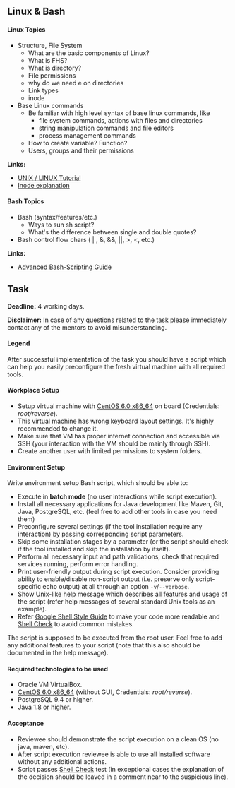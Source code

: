 ## Linux & Bash

#### Linux Topics
- Structure, File System
    - What are the basic components of Linux?
    - What is FHS?
    - What is directory?
    - File permissions
    - why do we need e on directories
    - Link types
    - inode
- Base Linux commands
    - Be familiar with high level syntax of base linux commands, like 
        - file system commands, actions with files and directories
        - string manipulation commands and file editors
        - process management commands
    - How to create variable? Function?
    - Users, groups and their permissions
    
__Links:__
- [UNIX / LINUX Tutorial](https://www.tutorialspoint.com/unix/index.htm)
- [Inode explanation](http://teaching.idallen.com/cst8207/13w/notes/450_file_system.html#things-are-stored-in-index-nodes-inodes)

#### Bash Topics
- Bash (syntax/features/etc.)
    - Ways to sun sh script?
    - What's the difference between single and double quotes? 
- Bash control flow chars ( | , &, &&, ||, >, <, etc.)

__Links:__ 
- [Advanced Bash-Scripting Guide](https://tldp.org/LDP/abs/html/index.html)

## Task

__Deadline:__ 4 working days.  

__Disclaimer:__ In case of any questions related to the task please immediately contact any of the mentors to avoid misunderstanding.

#### Legend
After successful implementation of the task you should have a script which can help you easily preconfigure the fresh virtual machine with all required tools.

#### Workplace Setup
- Setup virtual machine with [CentOS 6.0 x86_64](https://sourceforge.net/projects/virtualboximage/files/CentOS/6.0/CentOS-6-x86_64.7z/download) on board (Credentials: _root/reverse_). 
- This virtual machine has wrong keyboard layout settings. It's highly recommended to change it.
- Make sure that VM has proper internet connection and accessible via SSH (your interaction with the VM should be mainly through SSH).
- Create another user with limited permissions to system folders.

#### Environment Setup
Write environment setup Bash script, which should be able to:

- Execute in __batch mode__ (no user interactions while script execution).
- Install all necessary applications for Java development like Maven, Git, Java, PostgreSQL, etc. (feel free to add other tools in case you need them)
- Preconfigure several settings (if the tool installation require any interaction) by passing corresponding script parameters.
- Skip some installation stages by a parameter (or the script should check if the tool installed and skip the installation by itself).
- Perform all necessary input and path validations, check that required services running, perform error handling.
- Print user-friendly output during script execution. Consider providing ability to enable/disable non-script output (i.e. preserve only script-specific echo output) at all through an option `-v`/`--verbose`. 
- Show Unix-like help message which describes all features and usage of the script (refer help messages of several standard Unix tools as an example).
- Refer [Google Shell Style Guide](https://google.github.io/styleguide/shell.xml) to make your code more readable and [Shell Check](https://www.shellcheck.net/) to avoid common mistakes.

The script is supposed to be executed from the root user. Feel free to add any additional features to your script (note that this also should be documented in the help message).

#### Required technologies to be used
- Oracle VM VirtualBox.
- [CentOS 6.0 x86_64](https://sourceforge.net/projects/virtualboximage/files/CentOS/6.0/CentOS-6-x86_64.7z/download) (without GUI, Credentials: _root/reverse_).
- PostgreSQL 9.4 or higher.
- Java 1.8 or higher.

#### Acceptance
- Reviewee should demonstrate the script execution on a clean OS (no java, maven, etc).
- After script execution reviewee is able to use all installed software without any additional actions.
- Script passes [Shell Check](https://www.shellcheck.net/) test (in exceptional cases the explanation of the decision should be leaved in a comment near to the suspicious line).